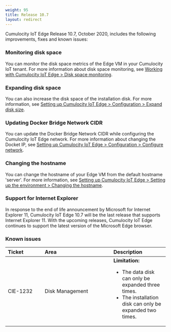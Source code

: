 ```yaml
---
weight: 95
title: Release 10.7
layout: redirect
---
```


Cumulocity IoT Edge Release 10.7, October 2020, includes the following improvements, fixes and known issues:

### Monitoring disk space

You can monitor the disk space metrics of the Edge VM in your Cumulocity IoT tenant. For more information about disk space monitoring, see [Working with Cumulocity IoT Edge > Disk space monitoring](/edge/usage/#disk-space-monitoring).

### Expanding disk space

You can also increase the disk space of the installation disk. For more information, see [Setting up Cumulocity IoT Edge > Configuration > Expand disk size](/edge/installation/#expanding-the-disk-size).

### Updating Docker Bridge Network CIDR

You can update the Docker Bridge Network CIDR  while configuring the Cumulocity IoT Edge network. For more information about changing the Docket IP, see [Setting up Cumulocity IoT Edge > Configuration > Configure network](/edge/installation/#configuring-the-edge-network).

### Changing the hostname

You can change the hostname of your Edge VM from the default hostname 'server'. For more information, see [Setting up Cumulocity IoT Edge > Setting up the environment > Changing the hostname](/edge/installation/#changing-the-hostname).

### Support for Internet Explorer

In response to the end of life announcement by Microsoft for Internet Explorer 11, Cumulocity IoT Edge 10.7 will be the last release that supports Internet Explorer 11. With the upcoming releases, Cumulocity IoT Edge continues to support the latest version of the Microsoft Edge browser.

### Known issues

|<div style="width:100px">Ticket</div>|<div style="width:200px">Area</div>|Description
|:---|:---|:---
|CIE-1232|Disk Management|**Limitation:** <ul><li>The data disk can only be expanded three times.</li><li>The installation disk can only be expanded two times.</li></ul>  